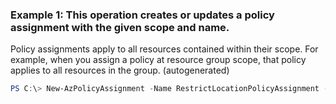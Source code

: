 ### Example 1: This operation creates or updates a policy assignment with the given scope and name.
Policy assignments apply to all resources contained within their scope.
For example, when you assign a policy at resource group scope, that policy applies to all resources in the group. (autogenerated)
```powershell
PS C:\> New-AzPolicyAssignment -Name RestrictLocationPolicyAssignment -PolicyDefinition {PolicyDefinition} -Scope /subscriptions/$($Subscription.Id)
```

